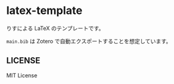 # latex-template

りすによる LaTeX のテンプレートです。

`main.bib` は Zotero で自動エクスポートすることを想定しています。

## LICENSE

MIT License
